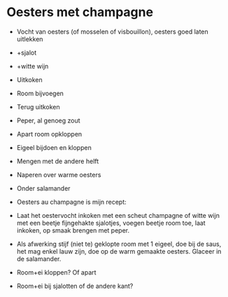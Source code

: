 # Oesters met champagne

- Vocht van oesters (of mosselen of visbouillon), oesters goed laten uitlekken
- +sjalot
- +witte wijn
- Uitkoken
- Room bijvoegen
- Terug uitkoken
- Peper, al genoeg zout

- Apart room opkloppen
- Eigeel bijdoen en kloppen
- Mengen met de andere helft

- Naperen over warme oesters
- Onder salamander

- Oesters au champagne is mijn recept:
- Laat het oestervocht inkoken met een scheut champagne of witte wijn met een beetje fijngehakte sjalotjes,  voegen beetje room toe, laat inkoken, op smaak brengen met peper.
- Als afwerking stijf (niet te) geklopte  room met 1 eigeel, doe bij de saus, het mag enkel lauw zijn, doe op de warm gemaakte oesters. Glaceer in de salamander.

- Room+ei kloppen? Of apart
- Room+ei bij sjalotten of de andere kant?
